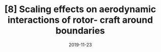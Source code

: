 ---
title: "[8] Scaling effects on aerodynamic interactions of rotor-
craft around boundaries"
collection: publications
detail: "disabled"
# permalink: /publication/details/_GroundEffects-ICUAS19
date: 2019-11-23
venue: '72nd Annual Meeting of the APS Division of Fluid Dynamics Volume 64, Number 13'
paperurl: 'https://meetings.aps.org/Meeting/DFD19/Session/B09.4'
link: 'https://ui.adsabs.harvard.edu/abs/2019APS..DFDB09004C/abstract'
citation: 'Carter, D., Mazzatenta, M., <strong>Gao, S.</strong>, Di Franco, C., Bezzo, N., Quinn, D. and Link Lab Collaboration, 2019, November. Scaling effects on aerodynamic interactions of rotorcraft around boundaries. In <strong>APS</strong> Division of Fluid Dynamics Meeting Abstracts (pp. B09-004).'
order_number: 20
---